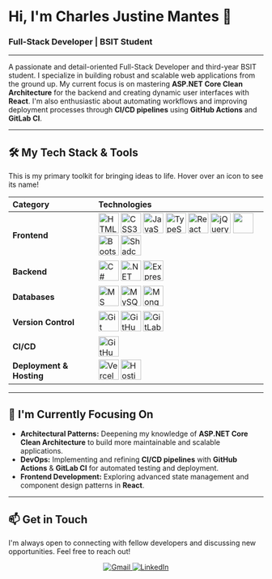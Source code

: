 # Hi, I'm Charles Justine Mantes 👋
### Full-Stack Developer | BSIT Student

---

 A passionate and detail-oriented Full-Stack Developer and third-year BSIT student. I specialize in building robust and scalable web applications from the ground up. My current focus is on mastering **ASP.NET Core Clean Architecture** for the backend and creating dynamic user interfaces with **React**. I'm also enthusiastic about automating workflows and improving deployment processes through **CI/CD pipelines** using **GitHub Actions** and **GitLab CI**.

---

## 🛠️ My Tech Stack & Tools

This is my primary toolkit for bringing ideas to life. Hover over an icon to see its name!

| Category      | Technologies |
| :------------ | :----------------------------------------------------------------------------------------------------------------------------------------------------------------------------------------------------------------------------------------------------------------------------------------------------------------------------------------------------------------------------------------------------------------------------------------------------------------------------------------------------------------------------------------------------------------------------------------------------------------------------- |
| **Frontend** | <img src="https://cdn.jsdelivr.net/gh/devicons/devicon/icons/html5/html5-original.svg" alt="HTML5" title="HTML5" width="40" height="40"/> <img src="https://cdn.jsdelivr.net/gh/devicons/devicon/icons/css3/css3-original.svg" alt="CSS3" title="CSS3" width="40" height="40"/> <img src="https://cdn.jsdelivr.net/gh/devicons/devicon/icons/javascript/javascript-original.svg" alt="JavaScript" title="JavaScript" width="40" height="40"/> <img src="https://cdn.jsdelivr.net/gh/devicons/devicon/icons/typescript/typescript-original.svg" alt="TypeScript" title="TypeScript" width="40" height="40"/> <img src="https://cdn.jsdelivr.net/gh/devicons/devicon/icons/react/react-original.svg" alt="React" title="React" width="40" height="40"/> <img src="https://cdn.jsdelivr.net/gh/devicons/devicon/icons/jquery/jquery-original.svg" alt="jQuery" title="jQuery" width="40" height="40"/> <img src="https://www.vectorlogo.zone/logos/tailwindcss/tailwindcss-icon.svg" width="40" height="40"/> <img src="https://cdn.jsdelivr.net/gh/devicons/devicon/icons/bootstrap/bootstrap-original.svg" alt="Bootstrap" title="Bootstrap" width="40" height="40"/> <img src="https://avatars.githubusercontent.com/u/139895814?s=200&v=4" alt="Shadcn UI" title="Shadcn UI" width="40" height="40"/> |
| **Backend** | <img src="https://cdn.jsdelivr.net/gh/devicons/devicon/icons/csharp/csharp-original.svg" alt="C#" title="C#" width="40" height="40"/> <img src="https://cdn.jsdelivr.net/gh/devicons/devicon/icons/dot-net/dot-net-original.svg" alt=".NET" title=".NET" width="40" height="40"/> <img src="https://cdn.jsdelivr.net/gh/devicons/devicon/icons/express/express-original.svg" alt="Express.js" title="Express.js" width="40" height="40"/> |
| **Databases** | <img src="https://cdn.jsdelivr.net/gh/devicons/devicon/icons/microsoftsqlserver/microsoftsqlserver-plain.svg" alt="MS SQL Server" title="MS SQL Server" width="40" height="40"/> <img src="https://cdn.jsdelivr.net/gh/devicons/devicon/icons/mysql/mysql-original.svg" alt="MySQL" title="MySQL" width="40" height="40"/> <img src="https://cdn.jsdelivr.net/gh/devicons/devicon/icons/mongodb/mongodb-original.svg" alt="MongoDB" title="MongoDB" width="40" height="40"/> |
| **Version Control** | <img src="https://cdn.jsdelivr.net/gh/devicons/devicon/icons/git/git-original.svg" alt="Git" title="Git" width="40" height="40"/> <img src="https://cdn.jsdelivr.net/gh/devicons/devicon/icons/github/github-original.svg" alt="GitHub" title="GitHub" width="40" height="40"/> <img src="https://cdn.jsdelivr.net/gh/devicons/devicon/icons/gitlab/gitlab-original.svg" alt="GitLab" title="GitLab" width="40" height="40"/> |
| **CI/CD** | <img src="https://cdn.jsdelivr.net/gh/devicons/devicon/icons/githubactions/githubactions-original.svg" alt="GitHub Actions" title="GitHub Actions" width="40" height="40"/> |
| **Deployment & Hosting** | <img src="https://cdn.jsdelivr.net/gh/devicons/devicon/icons/vercel/vercel-original.svg" alt="Vercel" title="Vercel" width="40" height="40"/> <img src="https://cdn.simpleicons.org/hostinger/673DE6" alt="Hostinger" title="Hostinger" width="40" height="40"/> |

---

## 🌱 I'm Currently Focusing On

* **Architectural Patterns:** Deepening my knowledge of **ASP.NET Core Clean Architecture** to build more maintainable and scalable applications.
* **DevOps:** Implementing and refining **CI/CD pipelines** with **GitHub Actions** & **GitLab CI** for automated testing and deployment.
* **Frontend Development:** Exploring advanced state management and component design patterns in **React**.

---

## 📫 Get in Touch

I'm always open to connecting with fellow developers and discussing new opportunities. Feel free to reach out!

<p align="center">
  <a href="mailto:your-email@example.com">
    <img src="https://img.shields.io/badge/Gmail-D14836?style=for-the-badge&logo=gmail&logoColor=white" alt="Gmail"/>
  </a>
  <a href="https://www.linkedin.com/in/your-linkedin-profile/" target="_blank">
    <img src="https://img.shields.io/badge/LinkedIn-0077B5?style=for-the-badge&logo=linkedin&logoColor=white" alt="LinkedIn"/>
  </a>
</p>
